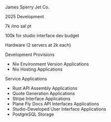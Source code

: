 James Sperry Jet Co. 

2025 Development

7k /mo sal pt

100k for studio interface dev budget 

Hardware
(2 servers at 2k each) 

Development Provisions 

- Nix Environment Version Applications
- Nix Hosting Applications

Service Applications

- Rust API Assembly Applications
- Quote Generation Applications
- Stripe Interface Applications
- Plane Fly Docs API Interfaces Applications
- Studio-Developed User Interface Applications
- PostgreSQL Storage
